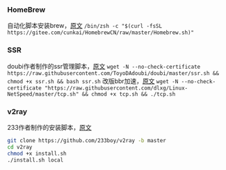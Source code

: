### HomeBrew
自动化脚本安装brew，[原文](https://www.zhihu.com/question/35928898/answer/133380744)
`/bin/zsh -c "$(curl -fsSL https://gitee.com/cunkai/HomebrewCN/raw/master/Homebrew.sh)"`

### SSR
doubi作者制作的ssr管理脚本，[原文](https://github.com/impeiran/ToyoDAdoubi)
`wget -N --no-check-certificate https://raw.githubusercontent.com/ToyoDAdoubi/doubi/master/ssr.sh && chmod +x ssr.sh && bash ssr.sh`
改版bbr加速，[原文](https://github.com/impeiran/Linux-NetSpeed)
`wget -N --no-check-certificate "https://raw.githubusercontent.com/dlxg/Linux-NetSpeed/master/tcp.sh" && chmod +x tcp.sh && ./tcp.sh`

### v2ray
233作者制作的安装脚本，[原文](https://github.com/233boy/v2ray)
```bash
git clone https://github.com/233boy/v2ray -b master
cd v2ray
chmod +x install.sh
./install.sh local
```
